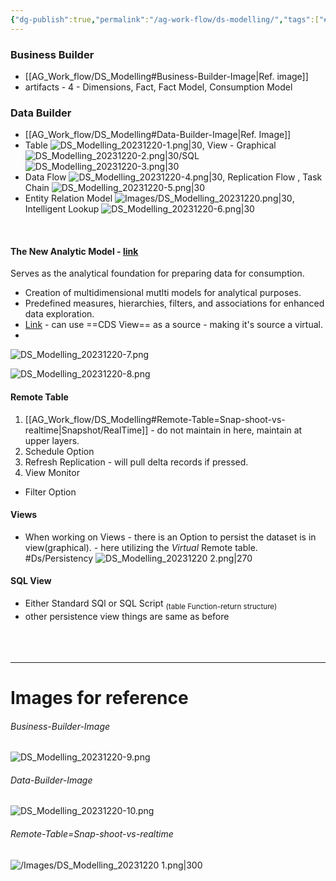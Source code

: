 ```yaml
---
{"dg-publish":true,"permalink":"/ag-work-flow/ds-modelling/","tags":["#Ds/Modelling"]}
---
```




### Business Builder
- [[AG_Work_flow/DS_Modelling#Business-Builder-Image\|Ref. image]]
- artifacts - 4 - Dimensions, Fact, Fact Model, Consumption Model


### Data Builder
- [[AG_Work_flow/DS_Modelling#Data-Builder-Image\|Ref. Image]]
- Table ![DS_Modelling_20231220-1.png|30](/img/user/Images/DS_Modelling_20231220-1.png), View - Graphical ![DS_Modelling_20231220-2.png|30](/img/user/Images/DS_Modelling_20231220-2.png)/SQL ![DS_Modelling_20231220-3.png|30](/img/user/Images/DS_Modelling_20231220-3.png)
- Data Flow ![DS_Modelling_20231220-4.png|30](/img/user/Images/DS_Modelling_20231220-4.png), Replication Flow , Task Chain ![DS_Modelling_20231220-5.png|30](/img/user/Images/DS_Modelling_20231220-5.png)
- Entity Relation Model ![Images/DS_Modelling_20231220.png|30](/img/user/Images/DS_Modelling_20231220.png), Intelligent Lookup ![DS_Modelling_20231220-6.png|30](/img/user/Images/DS_Modelling_20231220-6.png)



<br>

#### The New Analytic Model - [link](https://learning.sap.com/learning-journey/explore-sap-datasphere/introducing-data-modeling-in-the-data-builder_c3a59257-4b17-4e46-b707-ce574a8cc66f)
Serves as the analytical foundation for preparing data for consumption. 
- Creation of multidimensional mutlti models for analytical purposes.
- Predefined measures, hierarchies, filters, and associations for enhanced data exploration.
- [Link](https://learning.sap.com/learning-journey/explore-sap-datasphere/introducing-data-modeling-in-the-data-builder_c3a59257-4b17-4e46-b707-ce574a8cc66f) - can use ==CDS View== as a source - making it's source a virtual.
- 
![DS_Modelling_20231220-7.png](/img/user/Images/DS_Modelling_20231220-7.png)


![DS_Modelling_20231220-8.png](/img/user/Images/DS_Modelling_20231220-8.png)


#### Remote Table
1. [[AG_Work_flow/DS_Modelling#Remote-Table=Snap-shoot-vs-realtime\|Snapshot/RealTime]] - do not maintain in here, maintain at upper layers.
2. Schedule Option
3. Refresh Replication - will pull delta records if pressed.
4. View Monitor
- Filter Option

#### Views
-  When working on Views - there is an Option to persist the dataset is in view(graphical). - here utilizing the *Virtual* Remote table. #Ds/Persistency 
	![DS_Modelling_20231220 2.png|270](/img/user/Images/DS_Modelling_20231220%202.png)

#### SQL View
- Either Standard SQl or SQL Script <sub>(table Function-return structure)</sub>
- other persistence view things are same as before
<br><br><br><br>


---
# Images for reference
###### Business-Builder-Image
![DS_Modelling_20231220-9.png](/img/user/Images/DS_Modelling_20231220-9.png)
###### Data-Builder-Image

![DS_Modelling_20231220-10.png](/img/user/Images/DS_Modelling_20231220-10.png)
###### Remote-Table=Snap-shoot-vs-realtime
![/Images/DS_Modelling_20231220 1.png|300](/img/user/Images/DS_Modelling_20231220%201.png)
